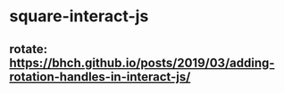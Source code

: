 # square-interact-js
rotate:
https://bhch.github.io/posts/2019/03/adding-rotation-handles-in-interact-js/ 
----------
